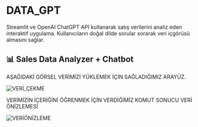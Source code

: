 # DATA_GPT
Streamlit ve OpenAI ChatGPT API kullanarak satış verilerini analiz eden interaktif uygulama. Kullanıcıların doğal dilde sorular sorarak veri içgörüsü almasını sağlar.
##  📊 Sales Data Analyzer + Chatbot

AŞAĞIDAKİ GÖRSEL VERİMİZİ YÜKLEMEK İÇİN SAĞLADIĞIMIZ ARAYÜZ.

![VERİ_ÇEKME](assets/dataekleme.png)


VERİMİZİN İÇERİĞİNİ ÖĞRENMEK İÇİN VERDİĞİMİZ KOMUT SONUCU VERİ ÖNİZLEMESİ

![VERİÖNİZLEME](assets/VERİÖNİZLEME.png)
